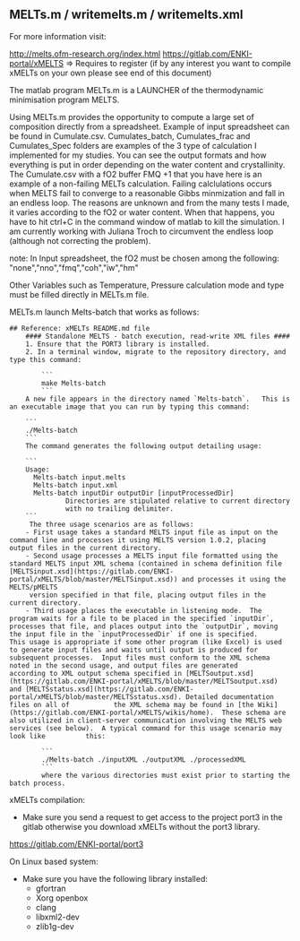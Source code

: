 ## MELTs.m / writemelts.m / writemelts.xml

For more information visit: 

http://melts.ofm-research.org/index.html
https://gitlab.com/ENKI-portal/xMELTS => Requires to register (if by any interest you want to compile xMELTs on your own please see end of this document)

The matlab program MELTs.m is a LAUNCHER of the thermodynamic minimisation program MELTS. 

Using MELTs.m provides the opportunity to compute a large set of composition directly from a spreadsheet. Example of input spreadsheet can be found in Cumulate.csv. 
Cumulates_batch, Cumulates_frac and Cumulates_Spec folders are examples of the 3 type of calculation I implemented for my studies. You can see the output formats and how everything is put in order depending on the water content and crystallinity.
The Cumulate.csv with a fO2 buffer FMQ +1 that you have here is an example of a non-failing MELTs calculation. Failing calclulations occurs when MELTS fail to converge to a reasonable Gibbs minmization and fall in an endless loop. The reasons are unknown and from the many tests I made, it varies according to the fO2 or water content.
When that happens, you have to hit ctrl+C in the command window of matlab to kill the simulation. I am currently working with Juliana Troch to circumvent the endless loop (although not correcting the problem).  

note: In Input spreadsheet, the fO2 must be chosen among the following: "none","nno","fmq","coh","iw","hm"

Other Variables such as Temperature, Pressure calculation mode and type must be filled directly in MELTs.m file. 

MELTs.m launch Melts-batch that works as follows: 

	## Reference: xMELTs README.md file 
		#### Standalone MELTS - batch execution, read-write XML files ####
		1. Ensure that the PORT3 library is installed.  
		2. In a terminal window, migrate to the repository directory, and type this command:

		    ```
		    make Melts-batch
		    ```
		A new file appears in the directory named `Melts-batch`.   This is an executable image that you can run by typing this command:  

		```
		./Melts-batch
		```
		The command generates the following output detailing usage:  

		```
		Usage:
		  Melts-batch input.melts
		  Melts-batch input.xml
		  Melts-batch inputDir outputDir [inputProcessedDir]
			      Directories are stipulated relative to current directory
			      with no trailing delimiter.
		```
		 The three usage scenarios are as follows:  
		- First usage takes a standard MELTS input file as input on the command line and processes it using MELTS version 1.0.2, placing output files in the current directory.  
		- Second usage processes a MELTS input file formatted using the standard MELTS input XML schema (contained in schema definition file [MELTSinput.xsd](https://gitlab.com/ENKI-portal/xMELTS/blob/master/MELTSinput.xsd)) and processes it using the MELTS/pMELTS
		 version specified in that file, placing output files in the current directory.
		- Third usage places the executable in listening mode.  The program waits for a file to be placed in the specified `inputDir`, processes that file, and places output into the `outputDir`, moving the input file in the `inputProcessedDir` if one is specified.  			This usage is appropriate if some other program (like Excel) is used to generate input files and waits until output is produced for subsequent processes.  Input files must conform to the XML schema noted in the second usage, and output files are generated 		according to XML output schema specified in [MELTSoutput.xsd](https://gitlab.com/ENKI-portal/xMELTS/blob/master/MELTSoutput.xsd) and [MELTSstatus.xsd](https://gitlab.com/ENKI-portal/xMELTS/blob/master/MELTSstatus.xsd). Detailed documentation files on all of 			the XML schema may be found in [the Wiki](https://gitlab.com/ENKI-portal/xMELTS/wikis/home).  These schema are also utilized in client-server communication involving the MELTS web services (see below).  A typical command for this usage scenario may look like 			this:

		    ```
		    ./Melts-batch ./inputXML ./outputXML ./processedXML
		    ```
		    where the various directories must exist prior to starting the batch process.


xMELTs compilation: 

- Make sure you send a request to get access to the project port3 in the gitlab otherwise you download xMELTs without the port3 library. 

https://gitlab.com/ENKI-portal/port3

On Linux based system: 

- Make sure you have the following library installed: 
	- gfortran
	- Xorg openbox
	- clang
	- libxml2-dev
	- zlib1g-dev


